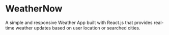 # WeatherNow
A simple and responsive Weather App built with React.js that provides real-time weather updates based on user location or searched cities.
